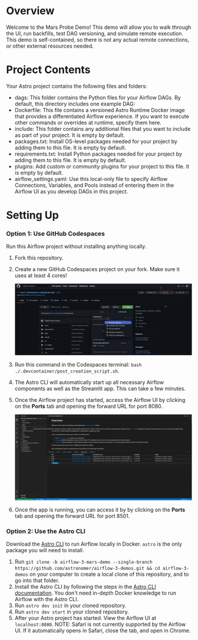 Overview
========

Welcome to the Mars Probe Demo! This demo will allow you to walk through the UI, run backfills, test DAG versioning, and simulate remote execution. This demo is self-contained, so there is not any actual remote connections, or other external resources needed. 

Project Contents
================

Your Astro project contains the following files and folders:

- dags: This folder contains the Python files for your Airflow DAGs. By default, this directory includes one example DAG:
- Dockerfile: This file contains a versioned Astro Runtime Docker image that provides a differentiated Airflow experience. If you want to execute other commands or overrides at runtime, specify them here.
- include: This folder contains any additional files that you want to include as part of your project. It is empty by default.
- packages.txt: Install OS-level packages needed for your project by adding them to this file. It is empty by default.
- requirements.txt: Install Python packages needed for your project by adding them to this file. It is empty by default.
- plugins: Add custom or community plugins for your project to this file. It is empty by default.
- airflow_settings.yaml: Use this local-only file to specify Airflow Connections, Variables, and Pools instead of entering them in the Airflow UI as you develop DAGs in this project.

Setting Up
==========

### Option 1: Use GitHub Codespaces

Run this Airflow project without installing anything locally.

1. Fork this repository.
2. Create a new GitHub Codespaces project on your fork. Make sure it uses at least 4 cores!

    ![Fork repo and create a Codespaces project](src/fork_and_codespaces.png)
3. Run this command in the Codespaces terminal: `bash ./.devcontainer/post_creation_script.sh`.
4. The Astro CLI will automatically start up all necessary Airflow components as well as the Streamlit app. This can take a few minutes. 
5. Once the Airflow project has started, access the Airflow UI by clicking on the **Ports** tab and opening the forward URL for port 8080.

    ![Open Airflow UI URL Codespaces](src/open_airflow_ui_codespaces.png)

6. Once the app is running, you can access it by by clicking on the **Ports** tab and opening the forward URL for port 8501.

### Option 2: Use the Astro CLI

Download the [Astro CLI](https://docs.astronomer.io/astro/cli/install-cli) to run Airflow locally in Docker. `astro` is the only package you will need to install.

1. Run `git clone -b airflow-3-mars-demo --single-branch https://github.com/astronomer/airflow-3-demos.git && cd airflow-3-demos` on your computer to create a local clone of this repository, and to go into that folder.
2. Install the Astro CLI by following the steps in the [Astro CLI documentation](https://docs.astronomer.io/astro/cli/install-cli). You don't need in-depth Docker knowledge to run Airflow with the Astro CLI.
3. Run `astro dev init` in your cloned repository.
4. Run `astro dev start` in your cloned repository.
5. After your Astro project has started. View the Airflow UI at `localhost:8080`. NOTE: Safari is not currently supported by the Airflow UI. If it automatically opens in Safari, close the tab, and open in Chrome. 
